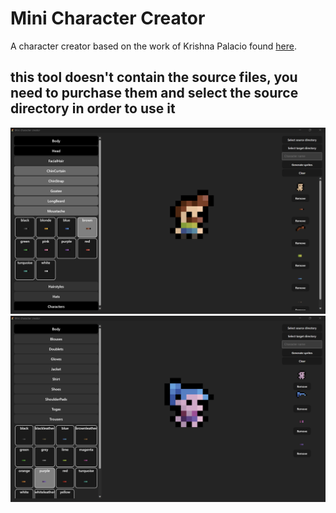# Mini Character Creator

A character creator based on the work of Krishna Palacio found [here](https://krishna-palacio.itch.io/minifantasy-npcs).

## this tool doesn't contain the source files, you need to purchase them and select the source directory in order to use it

![](./screenshots/Screenshot1.png)
![](./screenshots/Screenshot2.png)